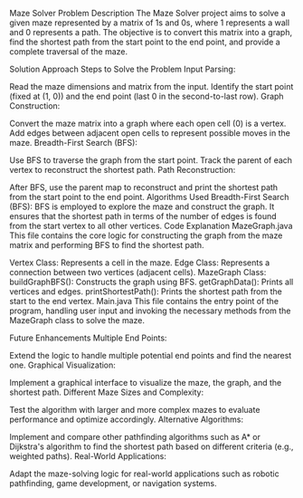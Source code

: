 Maze Solver
Problem Description
The Maze Solver project aims to solve a given maze represented by a matrix of 1s and 0s, where 1 represents a wall and 0 represents a path. The objective is to convert this matrix into a graph, find the shortest path from the start point to the end point, and provide a complete traversal of the maze.

Solution Approach
Steps to Solve the Problem
Input Parsing:

Read the maze dimensions and matrix from the input.
Identify the start point (fixed at (1, 0)) and the end point (last 0 in the second-to-last row).
Graph Construction:

Convert the maze matrix into a graph where each open cell (0) is a vertex.
Add edges between adjacent open cells to represent possible moves in the maze.
Breadth-First Search (BFS):

Use BFS to traverse the graph from the start point.
Track the parent of each vertex to reconstruct the shortest path.
Path Reconstruction:

After BFS, use the parent map to reconstruct and print the shortest path from the start point to the end point.
Algorithms Used
Breadth-First Search (BFS):
BFS is employed to explore the maze and construct the graph. It ensures that the shortest path in terms of the number of edges is found from the start vertex to all other vertices.
Code Explanation
MazeGraph.java
This file contains the core logic for constructing the graph from the maze matrix and performing BFS to find the shortest path.

Vertex Class: Represents a cell in the maze.
Edge Class: Represents a connection between two vertices (adjacent cells).
MazeGraph Class:
buildGraphBFS(): Constructs the graph using BFS.
getGraphData(): Prints all vertices and edges.
printShortestPath(): Prints the shortest path from the start to the end vertex.
Main.java
This file contains the entry point of the program, handling user input and invoking the necessary methods from the MazeGraph class to solve the maze.

Future Enhancements
Multiple End Points:

Extend the logic to handle multiple potential end points and find the nearest one.
Graphical Visualization:

Implement a graphical interface to visualize the maze, the graph, and the shortest path.
Different Maze Sizes and Complexity:

Test the algorithm with larger and more complex mazes to evaluate performance and optimize accordingly.
Alternative Algorithms:

Implement and compare other pathfinding algorithms such as A* or Dijkstra's algorithm to find the shortest path based on different criteria (e.g., weighted paths).
Real-World Applications:

Adapt the maze-solving logic for real-world applications such as robotic pathfinding, game development, or navigation systems.
